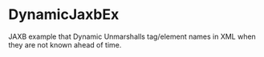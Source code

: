 # DynamicJaxbEx
JAXB example that Dynamic Unmarshalls tag/element names in XML when they are not known ahead of time.
